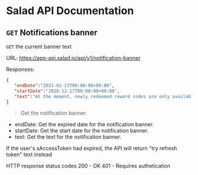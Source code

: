 # Salad API Documentation

## `GET` Notifications banner
`GET` the current banner text

URL: https://app-api.salad.io/api/v1/notification-banner

Responses:
```json
{
   "endDate":"2021-02-23T00:00:00+00:00",
   "startDate":"2020-12-17T00:00:00+00:00",
   "text":"At the moment, newly redeemed reward codes are only available in your email inbox."
}
```

> Get the notification banner.
* endDate: Get the expired date for the notification banner.
* startDate: Get the start date for the notification banner.
* text: Get the text for the notification banner.

If the user's sAccessToken had expired, the API will return "try refresh token" text instead

HTTP response status codes
200	- OK
401 - Requires authetication